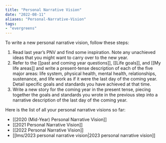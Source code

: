 ```yaml
---
title: "Personal Narrative Vision"
date: "2022-08-11"
aliases: "Personal-Narrative-Vision"
tags:
- "evergreens"
---
```

To write a new personal narrative vision, follow these steps:

1. Read last year’s PNV and find some inspiration. Note any unachieved ideas that you might want to carry over to the new year.
2. Refer to the [[past and coming year questions]], [[Life goals]], and [[My life areas]] and write a present-tense description of each of the five major areas: life system, physical health, mental health, relationships, sustenance, and life work as if it were the last day of the coming year. Detail specific goals and standards you have achieved at that time.
3. Write a new story for the coming year in the present tense, piecing together the goals and standards you wrote in the previous step into a narrative description of the last day of the coming year.

Here is the list of all your personal narrative visions so far:

- [[2020 (Mid-Year) Personal Narrative Vision]]
- [[2021 Personal Narrative Vision]]
- [[2022 Personal Narrative Vision]]
- [[lms/2023 personal narrative vision|2023 personal narrative vision]]

